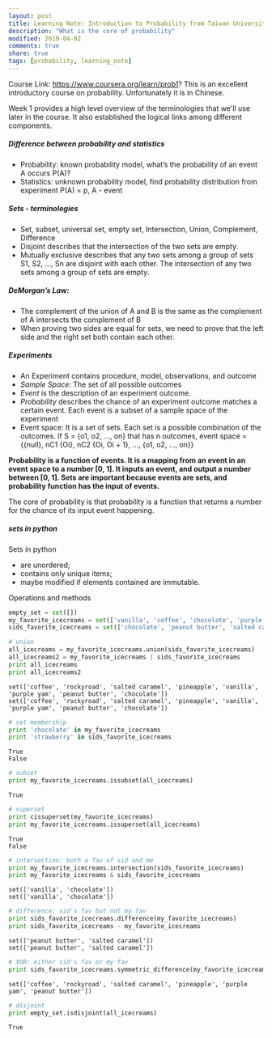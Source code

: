 ```yaml
---
layout: post
title: Learning Note: Introduction to Probability from Taiwan University
description: "What is the core of probability"
modified: 2019-04-02
comments: true
share: true
tags: [probability, learning_note]
---
```


Course Link: https://www.coursera.org/learn/prob1?
This is an excellent introductory course on probability. Unfortunately it is in Chinese.

Week 1 provides a high level overview of the terminologies that we'll use later in the course. It also established the logical links among different components. 

##### Difference between probability and statistics
- Probability: known probability model, what’s the probability of an event A occurs P(A)?
- Statistics: unknown probability model, find probability distribution from experiment
P(A) = p, A - event

##### Sets - terminologies

- Set, subset, universal set, empty set, Intersection, Union, Complement, Difference
- Disjoint describes that the intersection of the two sets are empty.
- Mutually exclusive describes that any two sets among a group of sets S1, S2, …, Sn are disjoint with each other. The intersection of any two sets among a group of sets are empty.

##### DeMorgan’s Law:

- The complement of the union of A and B is the same as the complement of A intersects the complement of B
- When proving two sides are equal for sets, we need to prove that the left side and the right set both contain each other. 

##### Experiments
- An Experiment contains procedure, model, observations, and outcome
- *Sample Space*: The set of all possible outcomes
- *Event* is the description of an experiment outcome.
- *Probability* describes the chance of an experiment outcome matches a certain event. Each event is a subset of a sample space of the experiment
- Event space: It is a set of sets. Each set is a possible combination of the outcomes. If S = {o1, o2, …, on} that has n outcomes, event space = {{null}, nC1 {Oi}, nC2 {Oi, Oi + 1}, …, {o1, o2, …, on}}

__Probability is a function of events. It is a mapping from an event in an event space to a number [0, 1]. It inputs an event, and output a number between [0, 1]. Sets are important because events are sets, and probability function has the input of events.__

The core of probability is that probability is a function that returns a number for the chance of its input event happening. 


##### sets in python

Sets in python 
* are unordered;
* contains only unique items;
* maybe modified if elements contained are immutable.


Operations and methods


```python
empty_set = set([])
my_favorite_icecreams = set(['vanilla', 'coffee', 'chocolate', 'purple yam', 'pineapple', 'rockyroad'])
sids_favorite_icecreams = set(['chocolate', 'peanut butter', 'salted caramel', 'vanilla'])
```


```python
# union
all_icecreams = my_favorite_icecreams.union(sids_favorite_icecreams)
all_icecreams2 = my_favorite_icecreams | sids_favorite_icecreams
print all_icecreams
print all_icecreams2
```

    set(['coffee', 'rockyroad', 'salted caramel', 'pineapple', 'vanilla', 'purple yam', 'peanut butter', 'chocolate'])
    set(['coffee', 'rockyroad', 'salted caramel', 'pineapple', 'vanilla', 'purple yam', 'peanut butter', 'chocolate'])



```python
# set membership
print 'chocolate' in my_favorite_icecreams
print 'strawberry' in sids_favorite_icecreams
```

    True
    False



```python
# subset
print my_favorite_icecreams.issubset(all_icecreams)
```




    True




```python
# superset
print cissuperset(my_favorite_icecreams)
print my_favorite_icecreams.issuperset(all_icecreams)
```

    True
    False



```python
# intersection: both a fav of sid and me
print my_favorite_icecreams.intersection(sids_favorite_icecreams)
print my_favorite_icecreams & sids_favorite_icecreams
```

    set(['vanilla', 'chocolate'])
    set(['vanilla', 'chocolate'])



```python
# difference: sid's fav but not my fav
print sids_favorite_icecreams.difference(my_favorite_icecreams)
print sids_favorite_icecreams - my_favorite_icecreams
```

    set(['peanut butter', 'salted caramel'])
    set(['peanut butter', 'salted caramel'])



```python
# XOR: either sid's fav or my fav
print sids_favorite_icecreams.symmetric_difference(my_favorite_icecreams)
```

    set(['coffee', 'rockyroad', 'salted caramel', 'pineapple', 'purple yam', 'peanut butter'])



```python
# disjoint
print empty_set.isdisjoint(all_icecreams)
```




    True




